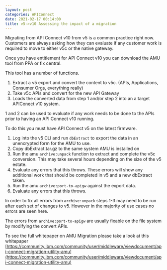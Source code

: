 ```yaml
---
layout: post
categories: APIConnect
date: 2021-02-17 00:14:00
title: v5->v10 Assessing the impact of a migration
---
```


Migrating from API Connect v10 from v5 is a common practice right now. Customers are always asking how they can evaluate if any customer work is required to move to either v5c or the native gateway.

<!--more-->

Once you have entitlement for API Connect v10 you can download the AMU tool from PPA or fix central.

This tool has a number of functions.
1. Extract a v5 export and convert the content to v5c. (APIs, Applications, Consumer Orgs, everything really)
2. Take v5c APIs and convert for the new API Gateway
3. Loads the converted data from step 1 and/or step 2 into an a target APIConect v10 system.


1 and 2 can be used to evaluate if any work needs to be done to the APIs prior to having an API Connect v10 running.

To do this you must have API Connect v5 on the latest firmware.

1. Log into the v5 CLI and run `dbExtract` to export the data in an unencrypted form for the AMU to use.
2. Copy dbExtract.tar.gz to the same system AMU is installed on
3. Run the amu `archive:unpack` function to extract and complete the v5c conversion. This may take several hours depending on the size of the v5 estate.
4. Evaluate any errors that this throws. These errors will show any additional work that should be completed in v5 and a new dbExtract taken.
5. Run the amu `archive:port-to-apigw` against the export data.
6. Evaluate any errors that this throws.

In order to fix all errors from `archive:unpack` steps 1-3 may need to be run after each set of changes to v5. However in the majority of use cases no errors are seen here.

The errors from `archive:port-to-apigw` are usually fixable on the file system by modifying the convert APIs.


To see the full whitepaper on AMU Migration please take a look at this whitepaper [https://community.ibm.com/community/user/middleware/viewdocument/api-connect-migration-utility-amu](https://community.ibm.com/community/user/middleware/viewdocument/api-connect-migration-utility-amu)
